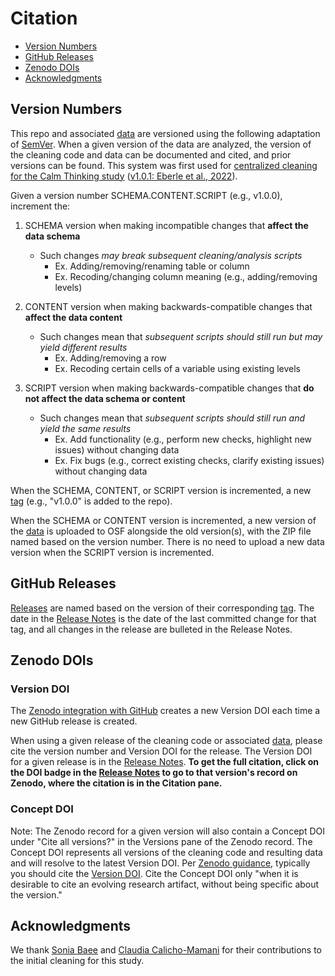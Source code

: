 # Citation

- [Version Numbers](#version-numbers)
- [GitHub Releases](#github-releases)
- [Zenodo DOIs](#zenodo-dois)
- [Acknowledgments](#acknowledgments)

## Version Numbers

This repo and associated [data](../README.md#data-on-osf) are versioned using the 
following adaptation of [SemVer](https://semver.org/). When a given version of the 
data are analyzed, the version of the cleaning code and data can be documented and 
cited, and prior versions can be found. This system was first used for 
[centralized cleaning for the Calm Thinking study][ct-cleaning-repo] 
([v1.0.1: Eberle et al., 2022][eberle-et-al-2022]).

Given a version number SCHEMA.CONTENT.SCRIPT (e.g., v1.0.0), increment the:

1. SCHEMA version when making incompatible changes that **affect the data schema**
   - Such changes *may break subsequent cleaning/analysis scripts*
     - Ex. Adding/removing/renaming table or column
     - Ex. Recoding/changing column meaning (e.g., adding/removing levels)

2. CONTENT version when making backwards-compatible changes that **affect the data content**
   - Such changes mean that *subsequent scripts should still run but may yield different results*
     - Ex. Adding/removing a row
     - Ex. Recoding certain cells of a variable using existing levels

3. SCRIPT version when making backwards-compatible changes that **do not affect the data schema or content**
   - Such changes mean that *subsequent scripts should still run and yield the same results*
     - Ex. Add functionality (e.g., perform new checks, highlight new issues) without changing data
     - Ex. Fix bugs (e.g., correct existing checks, clarify existing issues) without changing data

When the SCHEMA, CONTENT, or SCRIPT version is incremented, a new [tag][ma-cleaning-repo-tags] 
(e.g., "v1.0.0" is added to the repo).

When the SCHEMA or CONTENT version is incremented, a new version of the 
[data](../README.md#data-on-osf) is uploaded to OSF alongside the old version(s), 
with the ZIP file named based on the version number. There is no need to upload a 
new data version when the SCRIPT version is incremented.

## GitHub Releases

[Releases][ma-cleaning-repo-releases] are named based on the version of their corresponding 
[tag][ma-cleaning-repo-tags]. The date in the [Release Notes][ma-cleaning-repo-releases] is 
the date of the last committed change for that tag, and all changes in the release are 
bulleted in the Release Notes.

## Zenodo DOIs

### Version DOI

The [Zenodo integration with GitHub][zenodo-github] creates a new Version DOI each 
time a new GitHub release is created.

When using a given release of the cleaning code or associated [data](#data-on-osf), please 
cite the version number and Version DOI for the release. The Version DOI for a given release 
is in the [Release Notes][ma-cleaning-repo-releases]. **To get the full citation, click on 
the DOI badge in the [Release Notes][ma-cleaning-repo-releases] to go to that version's 
record on Zenodo, where the citation is in the Citation pane.**

### Concept DOI

Note: The Zenodo record for a given version will also contain a Concept DOI under 
"Cite all versions?" in the Versions pane of the Zenodo record. The Concept DOI 
represents all versions of the cleaning code and resulting data and will resolve 
to the latest Version DOI. Per [Zenodo guidance][zenodo-versioning], typically you should cite the 
[Version DOI](#version-doi). Cite the Concept DOI only "when it is desirable to 
cite an evolving research artifact, without being specific about the version."

## Acknowledgments

We thank [Sonia Baee][sonia] and [Claudia Calicho-Mamani][claudia] for their 
contributions to the initial cleaning for this study.

[claudia]: https://github.com/cpc4tz
[ct-cleaning-repo]: https://github.com/TeachmanLab/MT-Data-CalmThinkingStudy
[eberle-et-al-2022]: https://doi.org/10.5281/zenodo.6149365
[ma-cleaning-repo-releases]: https://github.com/TeachmanLab/MT-Data-ManagingAnxietyStudy-Cleaning/releases
[ma-cleaning-repo-tags]: https://github.com/TeachmanLab/MT-Data-ManagingAnxietyStudy-Cleaning/tags
[sonia]: https://github.com/soniabaee
[zenodo-github]: https://docs.github.com/en/repositories/archiving-a-github-repository/referencing-and-citing-content
[zenodo-versioning]: https://zenodo.org/help/versioning
